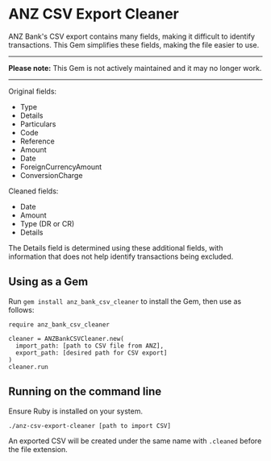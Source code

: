 # ANZ CSV Export Cleaner
ANZ Bank's CSV export contains many fields, making it difficult to identify transactions. This Gem simplifies these fields, making the file easier to use.

---

**Please note:** This Gem is not actively maintained and it may no longer work.

---

Original fields:
- Type
- Details
- Particulars
- Code
- Reference
- Amount
- Date
- ForeignCurrencyAmount
- ConversionCharge

Cleaned fields:
- Date
- Amount
- Type (DR or CR)
- Details

The Details field is determined using these additional fields, with information that does not help identify transactions being excluded.

## Using as a Gem
Run ``gem install anz_bank_csv_cleaner`` to install the Gem, then use as follows:

```
require anz_bank_csv_cleaner

cleaner = ANZBankCSVCleaner.new(
  import_path: [path to CSV file from ANZ],
  export_path: [desired path for CSV export]
)
cleaner.run
```

## Running on the command line
Ensure Ruby is installed on your system.

```./anz-csv-export-cleaner [path to import CSV]```

An exported CSV will be created under the same name with `.cleaned` before the file extension.
